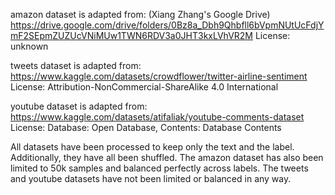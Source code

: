amazon dataset is adapted from: (Xiang Zhang's Google Drive) https://drive.google.com/drive/folders/0Bz8a_Dbh9Qhbfll6bVpmNUtUcFdjYmF2SEpmZUZUcVNiMUw1TWN6RDV3a0JHT3kxLVhVR2M
License: unknown

tweets dataset is adapted from: https://www.kaggle.com/datasets/crowdflower/twitter-airline-sentiment
License: Attribution-NonCommercial-ShareAlike 4.0 International

youtube dataset is adapted from: https://www.kaggle.com/datasets/atifaliak/youtube-comments-dataset
License: Database: Open Database, Contents: Database Contents

All datasets have been processed to keep only the text and the label. Additionally, they have all been shuffled.
The amazon dataset has also been limited to 50k samples and balanced perfectly across labels.
The tweets and youtube datasets have not been limited or balanced in any way.
